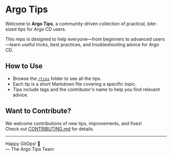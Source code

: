 # Argo Tips

Welcome to **Argo Tips**, a community-driven collection of practical, bite-sized tips for Argo CD users.

This repo is designed to help everyone—from beginners to advanced users—learn useful tricks, best practices, and troubleshooting advice for Argo CD.

## How to Use

- Browse the [`/tips`](./tips) folder to see all the tips.
- Each tip is a short Markdown file covering a specific topic.
- Tips include tags and the contributor's name to help you find relevant advice.

## Want to Contribute?

We welcome contributions of new tips, improvements, and fixes!  
Check out [CONTRIBUTING.md](./CONTRIBUTING.md) for details.

---

Happy GitOps! 🚀  
— The Argo Tips Team
